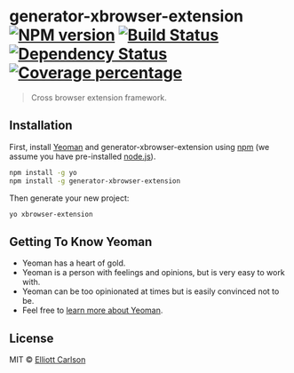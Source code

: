 # generator-xbrowser-extension [![NPM version][npm-image]][npm-url] [![Build Status][travis-image]][travis-url] [![Dependency Status][daviddm-image]][daviddm-url] [![Coverage percentage][coveralls-image]][coveralls-url]
> Cross browser extension framework.

## Installation

First, install [Yeoman](http://yeoman.io) and generator-xbrowser-extension using [npm](https://www.npmjs.com/) (we assume you have pre-installed [node.js](https://nodejs.org/)).

```bash
npm install -g yo
npm install -g generator-xbrowser-extension
```

Then generate your new project:

```bash
yo xbrowser-extension
```

## Getting To Know Yeoman

 * Yeoman has a heart of gold.
 * Yeoman is a person with feelings and opinions, but is very easy to work with.
 * Yeoman can be too opinionated at times but is easily convinced not to be.
 * Feel free to [learn more about Yeoman](http://yeoman.io/).

## License

MIT © [Elliott Carlson]()


[npm-image]: https://badge.fury.io/js/generator-xbrowser-extension.svg
[npm-url]: https://npmjs.org/package/generator-xbrowser-extension
[travis-image]: https://travis-ci.org/elliottcarlson/generator-xbrowser-extension.svg?branch=master
[travis-url]: https://travis-ci.org/elliottcarlson/generator-xbrowser-extension
[daviddm-image]: https://david-dm.org/elliottcarlson/generator-xbrowser-extension.svg?theme=shields.io
[daviddm-url]: https://david-dm.org/elliottcarlson/generator-xbrowser-extension
[coveralls-image]: https://coveralls.io/repos/elliottcarlson/generator-xbrowser-extension/badge.svg
[coveralls-url]: https://coveralls.io/r/elliottcarlson/generator-xbrowser-extension
